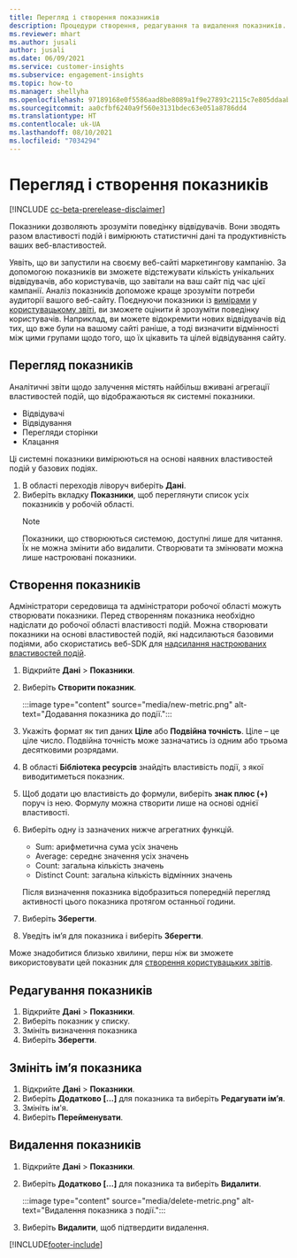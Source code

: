 ```yaml
---
title: Перегляд і створення показників
description: Процедури створення, редагування та видалення показників.
ms.reviewer: mhart
ms.author: jusali
author: jusali
ms.date: 06/09/2021
ms.service: customer-insights
ms.subservice: engagement-insights
ms.topic: how-to
ms.manager: shellyha
ms.openlocfilehash: 97189168e0f5586aad8be8089a1f9e27893c2115c7e805ddaab1efc00e11b860
ms.sourcegitcommit: aa0cfbf6240a9f560e3131bdec63e051a8786dd4
ms.translationtype: HT
ms.contentlocale: uk-UA
ms.lasthandoff: 08/10/2021
ms.locfileid: "7034294"
---
```

# <a name="view-and-create-metrics"></a>Перегляд і створення показників

[!INCLUDE [cc-beta-prerelease-disclaimer](includes/cc-beta-prerelease-disclaimer.md)]

Показники дозволяють зрозуміти поведінку відвідувачів. Вони зводять разом властивості подій і вимірюють статистичні дані та продуктивність ваших веб-властивостей.  

Уявіть, що ви запустили на своєму веб-сайті маркетингову кампанію. За допомогою показників ви зможете відстежувати кількість унікальних відвідувачів, або користувачів, що завітали на ваш сайт під час цієї кампанії. Аналіз показників допоможе краще зрозуміти потреби аудиторії вашого веб-сайту. Поєднуючи показники із [вимірами](dimensions.md) у [користувацькому звіті](custom-reports.md), ви зможете оцінити й зрозуміти поведінку користувачів. Наприклад, ви можете відокремити нових відвідувачів від тих, що вже були на вашому сайті раніше, а тоді визначити відмінності між цими групами щодо того, що їх цікавить та цілей відвідування сайту.

## <a name="view-metrics"></a>Перегляд показників

Аналітичні звіти щодо залучення містять найбільш вживані агрегації властивостей подій, що відображаються як системні показники. 

- Відвідувачі
- Відвідування
- Перегляди сторінки
- Клацання

Ці системні показники вимірюються на основі наявних властивостей подій у базових подіях.

1. В області переходів ліворуч виберіть **Дані**. 
1. Виберіть вкладку **Показники**, щоб переглянути список усіх показників у робочій області. 
   > [!NOTE]
   > Показники, що створюються системою, доступні лише для читання. Їх не можна змінити або видалити. Створювати та змінювати можна лише настроювані показники.

## <a name="create-a-metric"></a>Створення показників

Адміністратори середовища та адміністратори робочої області можуть створювати показники. Перед створенням показника необхідно надіслати до робочої області властивості подій. Можна створювати показники на основі властивостей подій, які надсилаються базовими подіями, або скористатись веб-SDK для [надсилання настроюваних властивостей подій](advanced-SDK-implementation.md).

1. Відкрийте **Дані** > **Показники**.
1. Виберіть **Створити показник**.

   :::image type="content" source="media/new-metric.png" alt-text="Додавання показника до події.":::

1. Укажіть формат як тип даних **Ціле** або **Подвійна точність**. Ціле – це ціле число. Подвійна точність може зазначатись із одним або трьома десятковими розрядами.
1. В області **Бібліотека ресурсів** знайдіть властивість події, з якої виводитиметься показник.
1. Щоб додати цю властивість до формули, виберіть **знак плюс (+)** поруч із нею. Формулу можна створити лише на основі однієї властивості. 
1. Виберіть одну із зазначених нижче агрегатних функцій. 

   - Sum: арифметична сума усіх значень 
   - Average: середнє значення усіх значень
   - Count: загальна кількість значень
   - Distinct Count: загальна кількість відмінних значень

   Після визначення показника відобразиться попередній перегляд активності цього показника протягом останньої години.

1. Виберіть **Зберегти**. 
1. Уведіть ім’я для показника і виберіть **Зберегти**.

Може знадобитися близько хвилини, перш ніж ви зможете використовувати цей показник для [створення користувацьких звітів](custom-reports.md).

## <a name="edit-a-metric"></a>Редагування показників

1. Відкрийте **Дані** > **Показники**.
1. Виберіть показник у списку.
1. Змініть визначення показника
1. Виберіть **Зберегти**.

## <a name="change-the-name-of-a-metric"></a>Змініть ім’я показника

1. Відкрийте **Дані** > **Показники**.
1. Виберіть **Додатково [...]** для показника та виберіть **Редагувати ім’я**.
1. Змініть ім'я. 
1. Виберіть **Перейменувати**.

## <a name="delete-a-metric"></a>Видалення показників

1. Відкрийте **Дані** > **Показники**.
1. Виберіть **Додатково [...]** для показника та виберіть **Видалити**.

   :::image type="content" source="media/delete-metric.png" alt-text="Видалення показника з події.":::

1. Виберіть **Видалити**, щоб підтвердити видалення.

[!INCLUDE[footer-include](../includes/footer-banner.md)]
